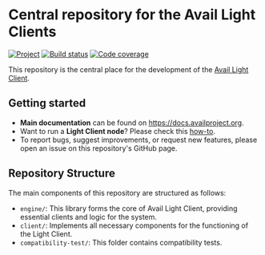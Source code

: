 # Central repository for the Avail Light Clients


[![Project](https://img.shields.io/badge/project-Avail-cyan)](https://www.availproject.org/) [![Build status](https://github.com/availproject/avail-light/actions/workflows/default.yml/badge.svg)](https://github.com/availproject/avail-light/actions/workflows/default.yml) [![Code coverage](https://codecov.io/gh/availproject/avail-light/branch/main/graph/badge.svg?token=7O2EA7QMC2)](https://codecov.io/gh/availproject/avail-light)


This repository is the central place for the development of the [Avail Light Client](https://docs.availproject.org/docs/operate-a-node/node-types).

## Getting started
- **Main documentation** can be found on https://docs.availproject.org.
- Want to run a **Light Client node**? Please check this [how-to](https://docs.availproject.org/docs/operate-a-node/run-a-light-client/0010-light-client).
- To report bugs, suggest improvements, or request new features, please open an issue on this repository's GitHub page.

## Repository Structure
The main components of this repository are structured as follows:
   * `engine/`: This library forms the core of Avail Light Client, providing essential clients and logic for the system.
   * `client/`: Implements all necessary components for the functioning of the Light Client.
   * `compatibility-test/`: This folder contains compatibility tests.